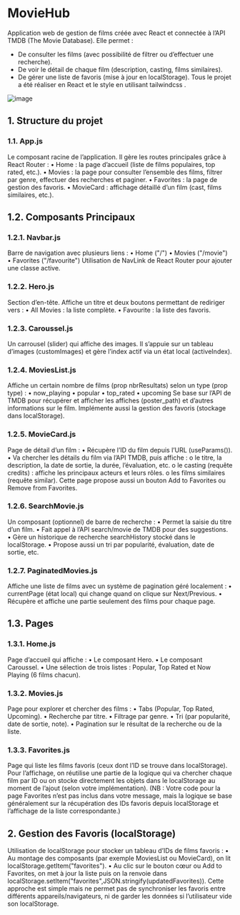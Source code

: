 # MovieHub
Application web de gestion de films créée avec React et connectée à l’API TMDB (The Movie Database). Elle permet :
-	De consulter les films (avec possibilité de filtrer ou d’effectuer une recherche).
-	De voir le détail de chaque film (description, casting, films similaires).
-	De gérer une liste de favoris (mise à jour en localStorage).
Tous le projet a été réaliser en React et le style en utilisant tailwindcss .

![image](https://github.com/user-attachments/assets/25063fed-f202-49d7-9ae3-21a11d33bcb7)
## 1. Structure du projet
### 1.1. App.js
Le composant racine de l’application. Il gère les routes principales grâce à React Router :
•	Home : la page d’accueil (liste de films populaires, top rated, etc.).
•	Movies : la page pour consulter l’ensemble des films, filtrer par genre, effectuer des recherches et paginer.
•	Favorites : la page de gestion des favoris.
•	MovieCard : affichage détaillé d’un film (cast, films similaires, etc.).
## 1.2. Composants Principaux
### 1.2.1. Navbar.js
Barre de navigation avec plusieurs liens :
•	Home ("/")
•	Movies ("/movie")
•	Favorites ("/favourite")
Utilisation de NavLink de React Router pour ajouter une classe active.
### 1.2.2. Hero.js
Section d’en-tête. Affiche un titre et deux boutons permettant de rediriger vers :
•	All Movies : la liste complète.
•	Favourite : la liste des favoris.
### 1.2.3. Caroussel.js
Un carrousel (slider) qui affiche des images. Il s’appuie sur un tableau d’images (customImages) et gère l’index actif via un état local (activeIndex).
### 1.2.4. MoviesList.js
Affiche un certain nombre de films (prop nbrResultats) selon un type (prop type) :
•	now_playing
•	popular
•	top_rated
•	upcoming
Se base sur l’API de TMDB pour récupérer et afficher les affiches (poster_path) et d’autres informations sur le film.
Implémente aussi la gestion des favoris (stockage dans localStorage).
### 1.2.5. MovieCard.js
Page de détail d’un film :
•	Récupère l’ID du film depuis l’URL (useParams()).
•	Va chercher les détails du film via l’API TMDB, puis affiche :
  o	le titre, la description, la date de sortie, la durée, l’évaluation, etc.
  o	le casting (requête credits) : affiche les principaux acteurs et leurs rôles.
  o	les films similaires (requête similar).
Cette page propose aussi un bouton Add to Favorites ou Remove from Favorites.
### 1.2.6. SearchMovie.js
Un composant (optionnel) de barre de recherche :
•	Permet la saisie du titre d’un film.
•	Fait appel à l’API search/movie de TMDB pour des suggestions.
•	Gère un historique de recherche searchHistory stocké dans le localStorage.
•	Propose aussi un tri par popularité, évaluation, date de sortie, etc.
### 1.2.7. PaginatedMovies.js
Affiche une liste de films avec un système de pagination géré localement :
•	currentPage (état local) qui change quand on clique sur Next/Previous.
•	Récupère et affiche une partie seulement des films pour chaque page.
## 1.3. Pages
### 1.3.1. Home.js
Page d’accueil qui affiche :
•	Le composant Hero.
•	Le composant Caroussel.
•	Une sélection de trois listes : Popular, Top Rated et Now Playing (6 films chacun).
### 1.3.2. Movies.js
Page pour explorer et chercher des films :
•	Tabs (Popular, Top Rated, Upcoming).
•	Recherche par titre.
•	Filtrage par genre.
•	Tri (par popularité, date de sortie, note).
•	Pagination sur le résultat de la recherche ou de la liste.
### 1.3.3. Favorites.js
Page qui liste les films favoris (ceux dont l’ID se trouve dans localStorage).
Pour l’affichage, on réutilise une partie de la logique qui va chercher chaque film par ID ou on stocke directement les objets dans le localStorage au moment de l’ajout (selon votre implémentation).
(NB : Votre code pour la page Favorites n’est pas inclus dans votre message, mais la logique se base généralement sur la récupération des IDs favoris depuis localStorage et l’affichage de la liste correspondante.)
## 2. Gestion des Favoris (localStorage)
Utilisation de localStorage pour stocker un tableau d’IDs de films favoris :
•	Au montage des composants (par exemple MoviesList ou MovieCard), on lit localStorage.getItem("favorites").
•	Au clic sur le bouton cœur ou Add to Favorites, on met à jour la liste puis on la renvoie dans localStorage.setItem("favorites",JSON.stringify(updatedFavorites)).
Cette approche est simple mais ne permet pas de synchroniser les favoris entre différents appareils/navigateurs, ni de garder les données si l’utilisateur vide son localStorage.
